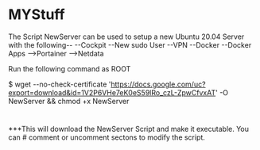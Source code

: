 # MYStuff
The Script NewServer can be used to setup a new Ubuntu 20.04 Server with the following--
--Cockpit
--New sudo User
--VPN
--Docker
--Docker Apps
-->Portainer
-->Netdata

Run the following command as ROOT

$ wget --no-check-certificate 'https://docs.google.com/uc?export=download&id=1V2P6VHe7eK0eS59lRo_czL-ZpwCfvxAT' -O NewServer && chmod +x NewServer
#
***This will download the NewServer Script and make it executable.
You can # comment or uncomment sectons to modify the script.
